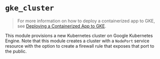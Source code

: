 # `gke_cluster`

> For more information on how to deploy a containerized app to GKE, see [Deploying a Containerized App to GKE](https://github.com/sybl/codex/wiki/Deploying-a-Containerized-App-to-GKE).

This module provisions a new Kubernetes cluster on Google Kubernetes Engine. Note that this module creates a cluster with a `NodePort` service resource with the option to create a firewall rule that exposes that port to the public.
